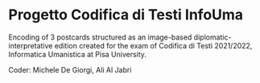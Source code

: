 # Progetto Codifica di Testi InfoUma
Encoding of 3 postcards structured as an image-based diplomatic-interpretative edition created for the exam of Codifica di Testi 2021/2022, Informatica Umanistica at Pisa University.

Coder: Michele De Giorgi, Ali Al Jabri
